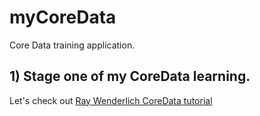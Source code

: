 # myCoreData
Core Data training application.

## 1) Stage one of my CoreData learning.
Let's check out [Ray Wenderlich CoreData tutorial](https://www.raywenderlich.com/115695/getting-started-with-core-data-tutorial)
